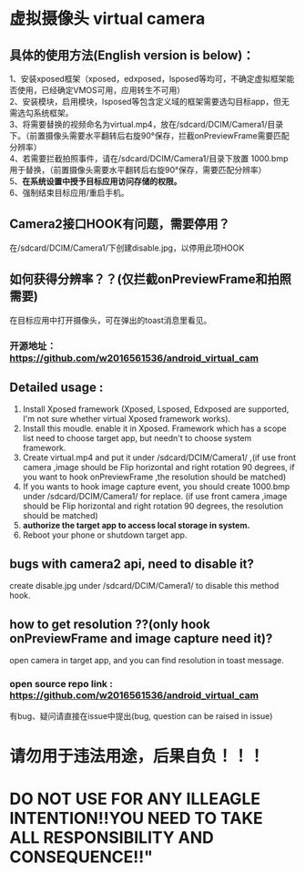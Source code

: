 # 虚拟摄像头 virtual camera  

## 具体的使用方法(English version is below)：  
1、安装xposed框架（xposed，edxposed，lsposed等均可，不确定虚拟框架能否使用，已经确定VMOS可用，应用转生不可用）  
2、安装模块，启用模块，lsposed等包含定义域的框架需要选勾目标app，但无需选勾系统框架。  
3、将需要替换的视频命名为virtual.mp4，放在/sdcard/DCIM/Camera1/目录下。（前置摄像头需要水平翻转后右旋90°保存，拦截onPreviewFrame需要匹配分辨率）  
4、若需要拦截拍照事件，请在/sdcard/DCIM/Camera1/目录下放置 1000.bmp 用于替换，（前置摄像头需要水平翻转后右旋90°保存，需要匹配分辨率）  
5、**在系统设置中授予目标应用访问存储的权限。**   
6、强制结束目标应用/重启手机。  

## Camera2接口HOOK有问题，需要停用？  
在/sdcard/DCIM/Camera1/下创建disable.jpg，以停用此项HOOK  

## 如何获得分辨率？？(仅拦截onPreviewFrame和拍照需要)
在目标应用中打开摄像头，可在弹出的toast消息里看见。  

### 开源地址：https://github.com/w2016561536/android_virtual_cam   

## Detailed usage :  
1. Install Xposed framework (Xposed, Lsposed, Edxposed are supported, I'm not sure whether virtual Xposed framework works).  
2. Install this moudle. enable it in Xposed. Framework which has a scope list need to choose target app, but needn't to choose system framework.  
3. Create virtual.mp4 and put it under /sdcard/DCIM/Camera1/ ,(if use front camera ,image should be Flip horizontal and right rotation 90 degrees, if you want to hook onPreviewFrame ,the resolution should be matched)  
4. If you wants to hook image capture event, you should create 1000.bmp under /sdcard/DCIM/Camera1/ for replace. (if use front camera ,image should be Flip horizontal and right rotation 90 degrees, the resolution should be matched)  
5. **authorize the target app to access local storage in system.**  
6. Reboot your phone or shutdown target app.  

## bugs with camera2 api, need to disable it?  
create disable.jpg under /sdcard/DCIM/Camera1/ to disable this method hook.  

## how to get resolution ??(only hook onPreviewFrame and image capture need it)?  
open camera in target app, and you can find resolution in toast message.  

### open source repo link : https://github.com/w2016561536/android_virtual_cam  

有bug、疑问请直接在issue中提出(bug, question can be raised in issue)  

# 请勿用于违法用途，后果自负！！！  
# DO NOT USE FOR ANY ILLEAGLE INTENTION!!YOU NEED TO TAKE ALL RESPONSIBILITY AND CONSEQUENCE!!"  
